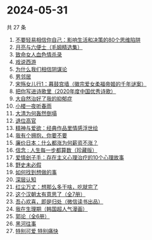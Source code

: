 # 2024-05-31

共 27 条

<!-- BEGIN WEREAD -->
<!-- 最后更新时间 2024-05-31 15:01:22 +0800 -->
1. [不要轻易相信你自己：影响生活和决策的80个思维陷阱](https://weread.qq.com/web/bookDetail/6b532940813ab8cc8g015d3c)
1. [月亮与六便士（毛姆精选集）](https://weread.qq.com/web/bookDetail/3f932c60723f42ba3f94a30)
1. [致命女人血色情杀录](https://weread.qq.com/web/bookDetail/b8e32c70813ab8de0g0161d4)
1. [戏说西游](https://weread.qq.com/web/bookDetail/e5d32a60813ab8bdcg010583)
1. [为什么我们相信阴谋论](https://weread.qq.com/web/bookDetail/5da32ca0813ab8bc3g015a3c)
1. [男邻居](https://weread.qq.com/web/bookDetail/750323e0813ab8c4bg013c1e)
1. [宋殇女儿行1：暮鼓宫墙（徽宗爱女柔福帝姬的千年谜案）](https://weread.qq.com/web/bookDetail/237329c0813ab8dbfg018b25)
1. [把你写进诗歌里（2020年度中国优秀诗歌）](https://weread.qq.com/web/bookDetail/f7632ea0813ab8d62g012911)
1. [大自然治好了我的抑郁症](https://weread.qq.com/web/bookDetail/3e232cb0813ab7d65g018ad1)
1. [小楼一夜听春雨](https://weread.qq.com/web/bookDetail/b7232a30813ab8da4g0152a2)
1. [大清为何轰然倒塌](https://weread.qq.com/web/bookDetail/45e32a60813ab8dfag0107ed)
1. [退位高官](https://weread.qq.com/web/bookDetail/d0332440813ab8db0g016de8)
1. [精神与爱欲：经典作品里情感浮世绘](https://weread.qq.com/web/bookDetail/e65320f0813ab8d60g019d67)
1. [我有个拥抱，你要不要](https://weread.qq.com/web/bookDetail/f4532c70813ab8df3g0130ad)
1. [廉价日本：什么都涨为何薪资不涨？](https://weread.qq.com/web/bookDetail/b4e32bf0813ab8df4g01081c)
1. [信念 : 人生每一步都算数（珍藏版）](https://weread.qq.com/web/bookDetail/9e1326b0813ab8736g0119ec)
1. [爱情刽子手：存在主义心理治疗的10个心理故事](https://weread.qq.com/web/bookDetail/28a329007260a56928aa6c7)
1. [野史未必假](https://weread.qq.com/web/bookDetail/cfc32c60813ab8d32g013aca)
1. [如何找到想做的事](https://weread.qq.com/web/bookDetail/71a32fb0813ab8de8g019cc9)
1. [深层认知](https://weread.qq.com/web/bookDetail/04132af071dd12ef041c829)
1. [红尘万丈：想那么多干啥，吃就完了](https://weread.qq.com/web/bookDetail/b3732fb0813ab8b8ag013c5d)
1. [这个汉朝太有意思了（全7册）](https://weread.qq.com/web/bookDetail/87f32640813ab8b1cg0160ba)
1. [吾心欢喜，即是归处（微信读书出品）](https://weread.qq.com/web/bookDetail/cad32210813ab83e5g016fb8)
1. [我在生理期（韩国超人气漫画）](https://weread.qq.com/web/bookDetail/a6732370813ab8bb3g012206)
1. [郭论（全6册）](https://weread.qq.com/web/bookDetail/9f5324c0725668e99f529ee)
1. [黑河往事](https://weread.qq.com/web/bookDetail/ef2320f0813ab89c6g01808c)
1. [特别可爱 特别痛快](https://weread.qq.com/web/bookDetail/11a32e307237179611aa8ec)
<!-- END WEREAD -->